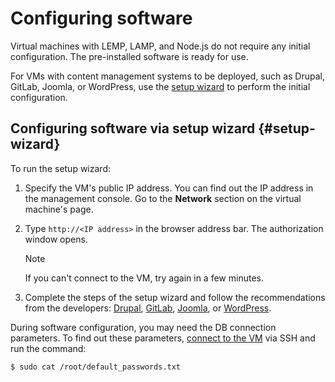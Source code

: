 # Configuring software

Virtual machines with LEMP, LAMP, and Node.js do not require any initial configuration. The pre-installed software is ready for use.

For VMs with content management systems to be deployed, such as Drupal, GitLab, Joomla, or WordPress, use the [setup wizard](#setup-wizard) to perform the initial configuration.

## Configuring software via setup wizard {#setup-wizard}

To run the setup wizard:

1. Specify the VM's public IP address. You can find out the IP address in the management console. Go to the **Network** section on the virtual machine's page.
1. Type `http://<IP address>` in the browser address bar. The authorization window opens.

    > [!NOTE]
    >
    > If you can't connect to the VM, try again in a few minutes.

1. Complete the steps of the setup wizard and follow the recommendations from the developers: [Drupal](https://drupal.org/), [GitLab](https://about.gitlab.com), [Joomla](https://joomla.org/), or [WordPress](https://wordpress.org/).

During software configuration, you may need the DB connection parameters. To find out these parameters, [connect to the VM](operate.md) via SSH and run the command:

```
$ sudo cat /root/default_passwords.txt
```

